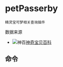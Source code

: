 # petPasserby
    精灵宝可梦相关查询插件  
数据来源
- ![神百](https://wiki.52poke.com/favicon.ico)[神奇宝贝百科](https://wiki.52poke.com/wiki/%E4%B8%BB%E9%A1%B5)

## 命令
